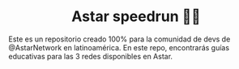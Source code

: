 <h1 align="center">Astar speedrun 🏃🏻</h1>
<p>Este es un repositorio creado 100% para la comunidad de devs de @AstarNetwork en latinoamérica. En este repo, encontrarás guías educativas para las 3 redes disponibles en Astar.</p>
